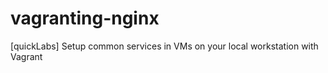 # vagranting-nginx
[quickLabs] Setup common services in VMs on your local workstation with Vagrant 
